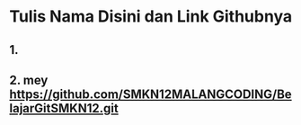 # Tulis Nama Disini dan Link Githubnya
## 1. 
## 2. mey https://github.com/SMKN12MALANGCODING/BelajarGitSMKN12.git 
